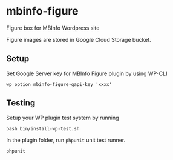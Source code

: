 # mbinfo-figure

Figure box for MBInfo Wordpress site

Figure images are stored in Google Cloud Storage bucket.

## Setup

Set Google Server key for MBInfo Figure plugin by using WP-CLI

    wp option mbinfo-figure-gapi-key 'xxxx'
    
    
## Testing

Setup your WP plugin test system by running

    bash bin/install-wp-test.sh
    
In the plugin folder, run `phpunit` unit test runner.    
    
    phpunit
    
